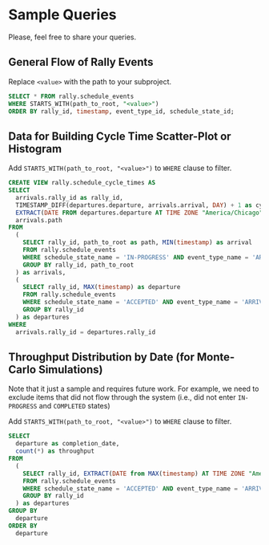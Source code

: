 # Sample Queries

Please, feel free to share your queries. 

## General Flow of Rally Events

Replace ```<value>``` with the path to your subproject.

```sql
SELECT * FROM rally.schedule_events 
WHERE STARTS_WITH(path_to_root, "<value>") 
ORDER BY rally_id, timestamp, event_type_id, schedule_state_id;
```

## Data for Building Cycle Time Scatter-Plot or Histogram

Add ```STARTS_WITH(path_to_root, "<value>")``` to ```WHERE``` clause to filter.

```sql
CREATE VIEW rally.schedule_cycle_times AS
SELECT 
  arrivals.rally_id as rally_id, 
  TIMESTAMP_DIFF(departures.departure, arrivals.arrival, DAY) + 1 as cycle_time_in_days, 
  EXTRACT(DATE FROM departures.departure AT TIME ZONE "America/Chicago") as completion_date,
  arrivals.path
FROM 
  (
    SELECT rally_id, path_to_root as path, MIN(timestamp) as arrival 
    FROM rally.schedule_events 
    WHERE schedule_state_name = 'IN-PROGRESS' AND event_type_name = 'ARRIVAL' 
    GROUP BY rally_id, path_to_root
  ) as arrivals,
  (
    SELECT rally_id, MAX(timestamp) as departure 
    FROM rally.schedule_events 
    WHERE schedule_state_name = 'ACCEPTED' AND event_type_name = 'ARRIVAL' 
    GROUP BY rally_id
  ) as departures
WHERE 
  arrivals.rally_id = departures.rally_id
```

## Throughput Distribution by Date (for Monte-Carlo Simulations)

Note that it just a sample and requires future work. For example, we need to exclude items that did not
flow through the system (i.e., did not enter ```IN-PROGRESS``` and ```COMPLETED``` states)

Add ```STARTS_WITH(path_to_root, "<value>")``` to ```WHERE``` clause to filter.

```sql
SELECT 
  departure as completion_date,
  count(*) as throughput 
FROM 
  (
    SELECT rally_id, EXTRACT(DATE from MAX(timestamp) AT TIME ZONE "America/Chicago") as departure 
    FROM rally.schedule_events 
    WHERE schedule_state_name = 'ACCEPTED' AND event_type_name = 'ARRIVAL' 
    GROUP BY rally_id
  ) as departures
GROUP BY
  departure
ORDER BY 
  departure
```